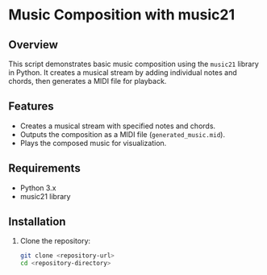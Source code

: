 # Music Composition with music21

## Overview
This script demonstrates basic music composition using the `music21` library in Python. It creates a musical stream by adding individual notes and chords, then generates a MIDI file for playback.

## Features
- Creates a musical stream with specified notes and chords.
- Outputs the composition as a MIDI file (`generated_music.mid`).
- Plays the composed music for visualization.

## Requirements
- Python 3.x
- music21 library

## Installation
1. Clone the repository:
   ```bash
   git clone <repository-url>
   cd <repository-directory>
